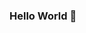 ### Hello World 👋 

<!--
**sumansid/sumansid** is a ✨ _special_ ✨ repository because its `README.md` (this file) appears on your GitHub profile.

[![Suman's GitHub stats](https://github-readme-stats.vercel.app/api?username=sumansid)](https://github.com/anuraghazra/github-readme-stats)

Here are some ideas to get you started:

- 🔭 I’m currently working on ...
- 🌱 I’m currently learning ...
- 👯 I’m looking to collaborate on ...
- 🤔 I’m looking for help with ...
- 💬 Ask me about ...
- 📫 How to reach me: ...
- 😄 Pronouns: ...
- ⚡ Fun fact: ...
-->
